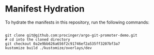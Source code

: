 
# Manifest Hydration

To hydrate the manifests in this repository, run the following commands:

```shell

git clone git@github.com:procinger/argo-git-promoter-demo.git
# cd into the cloned directory
git checkout 0a2e9bb626a656f2c91746ef2a535ff3207bf3a7
kustomize build ./kustomize/overlays/dev
```
